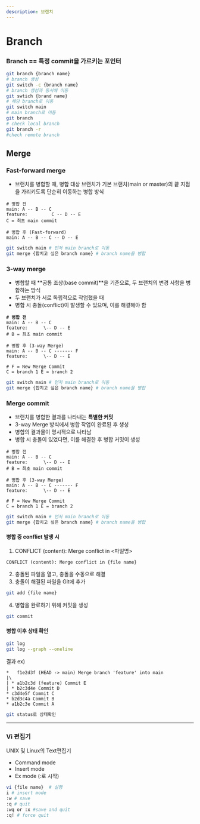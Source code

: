 ```yaml
---
description: 브랜치
---
```


# Branch

### Branch == 특정 commit을 가르키는 포인터

```bash
git branch {branch name}
# branch 생성
git switch -c {branch name}
# branch 생성과 동시에 이동
git swtich {brand name}
# 해당 branch로 이동
git switch main
# main branch로 이동
git branch
# check local branch
git branch -r
#check remote branch
```



## Merge

### Fast-forward merge

* 브랜치를 병합할 때, 병합 대상 브랜치가 기본 브랜치(main or master)의 끝 지점을 가리키도록 단순히 이동하는 병합 방식

```
# 병합 전
main: A -- B -- C
feature:         C -- D -- E
C = 최초 main commit

# 병합 후 (Fast-forward)
main: A -- B -- C -- D -- E
```

```bash
git switch main # 먼저 main branch로 이동
git merge {합치고 싶은 branch name} # branch name을 병합
```



### 3-way merge

* 병합할 때 \*\*공통 조상(base commit)\*\*을 기준으로, 두 브랜치의 변경 사항을 병합하는 방식
* 두 브랜치가 서로 독립적으로 작업했을 때
* 병합 시 충돌(conflict)이 발생할 수 있으며, 이를 해결해야 함

<pre><code><strong># 병합 전
</strong>main: A -- B -- C
feature:      \-- D -- E
# B = 최초 main commit

# 병합 후 (3-way Merge)
main: A -- B -- C ------- F
feature:      \-- D -- E

# F = New Merge Commit
C = branch 1 E = branch 2
</code></pre>

```bash
git switch main # 먼저 main branch로 이동
git merge {합치고 싶은 branch name} # branch name을 병합
```

### Merge commit

* 브랜치를 병합한 결과를 나타내는 **특별한 커밋**
* 3-way Merge 방식에서 병합 작업이 완료된 후 생성
* 병합의 결과물이 명시적으로 나타남
* 병합 시 충돌이 있었다면, 이를 해결한 후 병합 커밋이 생성

```
# 병합 전
main: A -- B -- C
feature:      \-- D -- E
# B = 최초 main commit

# 병합 후 (3-way Merge)
main: A -- B -- C ------- F
feature:      \-- D -- E

# F = New Merge Commit 
C = branch 1 E = branch 2
```

```bash
git switch main # 먼저 main branch로 이동
git merge {합치고 싶은 branch name} # branch name을 병합
```

#### 병합 중 conflict 발생 시

1. CONFLICT (content): Merge conflict in <파일명>

```
CONFLICT (content): Merge conflict in {file name}
```

2. 충돌된 파일을 열고, 충돌을 수동으로 해결
3. 충돌이 해결된 파일을 Git에 추가

```bash
git add {file name}
```

4. 병합을 완료하기 위해 커밋을 생성

```bash
git commit
```



#### 병합 이후 상태 확인

```bash
git log
git log --graph --oneline
```

결과 ex)

```
*   f1e2d3f (HEAD -> main) Merge branch 'feature' into main
|\
| * a1b2c3d (feature) Commit E
| * b2c3d4e Commit D
* c3d4e5f Commit C
* b2d3c4a Commit B
* a1b2c3e Commit A
```

```bash
git status로 상태확인
```



***

### Vi 편집기

UNIX 및 Linux의 Text편집기

* Command mode
* Insert mode
* Ex mode (:로 시작)

```bash
vi {file name}  # 실행
i # insert mode
:w # save
:q # quit
:wq or :x #save and quit
:q! # force quit
```
